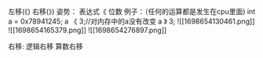 左移(《)       右移(》)
姿势：
		表达式《 位数
		例子：（任何的运算都是发生在cpu里面)
				int a = 0x78941245;
				a 《   3;//对内存中的a没有改变
				a   》 3;
![[1698654130461.png]]
![[1698654165379.png]]
![[1698654276897.png]]



右移:
	逻辑右移
	算数右移
	